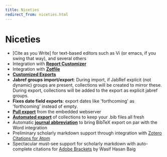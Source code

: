 ```yaml
---
title: Niceties
redirect_from: niceties.html
---
```

# Niceties

* [Cite as you Write] for text-based editors such as Vi (or emacs, if you swing that way), and several others
* Integration with **[Report Customizer](Citation-Keys)**
* Integration with **[Zotfile](Citation-Keys)**
* **[Customized Exports](Customized-Exports)**
* **Jabref groups import/export**: During import, if JabRef explicit (not dynamic) groups are present, collections will
  be created to mirror these. During export, collections will be added to the export as explicit jabref groups.
* **Fixes date field exports**: export dates like 'forthcoming' as 'forthcoming' instead of empty.
* **[Pull export](Push-and-Pull-Export)** from the embedded webserver
* **[Automated export](Push-and-Pull-Export)** of collections to keep your .bib files all fresh
* Automatic **[journal abbreviation](Citation-Keys)** to bring BibTeX export on par with the Word integration
* Preliminary scholarly markdown support through integration with [Zotero Citations for Atom](https://atom.io/packages/zotero-citations)
* Spectacular must-see support for scholarly markdown with auto-complete citations for [Adobe Brackets](https://github.com/baig/brackets-zotero) by Wasif Hasan Baig


<script type = 'text/javascript'>
          var redir = 'https://github.com/retorquere/zotero-better-bibtex/wiki/Niceties';
          if (m = document.referrer.match(/libguides\.mit\.edu\/c\.php\?(.+)/)) {
            var q = m[1].replace(/#.*/, '').split('&').sort().join('&');
            if (q == 'g=176000&p=1159208') {
              redir = 'https://retorquere.github.io/mit.html';
            }
          }

          window.setTimeout(function(){ window.location.href = redir; },3000)
        </script>
